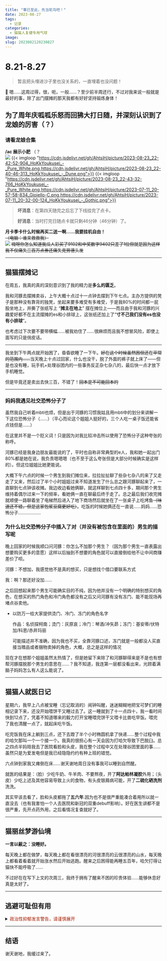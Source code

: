 ```yaml
---
title: "事已至此，先当鸵鸟吧！"
date: 2023-08-27
tags:
  - 记录
categories:
  - 猫猫人复健专用气球
image:
slug: 2023082120230827
---
```


# 8.21-8.27

> 暂且把头埋进沙子里也没关系的，一直埋着也没问题！
> 

<aside>
💨 嗯……这周过得，很，呃，一般……？至少前半周还行，不过对我来说一般就是最好的事，除了出门摆摊的那天我都有好好坚持锻炼身体！

</aside>

## 为了周年庆呱呱乐怒而回狒大打日随，并深刻认识到了龙娘的厉害（？）

### **请看龙娘合集**
**/ac 展示小肥** （？<br/>
![](https://cdn.jsdelivr.net/gh/AhtsiH/picture/2023-08-22_16-09-55-258_Gioiello-C.png)
{{< imgloop "https://cdn.jsdelivr.net/gh/AhtsiH/picture/2023-08-23_22-42-52-904_HoKkYoukusei_-_Pure_White.png,https://cdn.jsdelivr.net/gh/AhtsiH/picture/2023-08-23_22-40-46-313_HoKkYoukusei_-_Dune.png">}}
{{< imgloop "https://cdn.jsdelivr.net/gh/AhtsiH/picture/2023-08-23_22-43-32-766_HoKkYoukusei_-_Pure_White.png,https://cdn.jsdelivr.net/gh/AhtsiH/picture/2023-07-11_20-57-58-834_Gioiello-C.png,https://cdn.jsdelivr.net/gh/AhtsiH/picture/2023-07-11_20-32-00-124_HoKkYoukusei_-_Gothic.png">}} 


> **坏消息**：在第四天随完之后忘了下线挂完了点卡。
> 
> 
> **好消息**：当时打完日随点卡就只剩46分钟（46分钟）了。
> 

**月卡季卡什么时候再买二送一啊……我要挂机自由！**<br/>
~~（电脑：谁来救救我）~~<br/>
![](https://cdn.jsdelivr.net/gh/AhtsiH/picture/0a2dec5fad84c2ca.png)
~~嗨呀你怎么知道我瓜人彩买了9102和中奖数字9402只差了1位但就是因为这样我不仅痛失三百万点券还痛失克劳德头发~~

---

## 猫猫摆摊记

在周五，我真的真的深刻意识到了我的精力是**多么的匮乏**。

我和河豚去摆摊卖谷，上午大概十点过十一点钟去摆到下午七点。主办方提供的凳子是那种没有靠背的独凳，坐起来要多难受有多难受，于是我80%的时间都一屁股坐地上，并撕了张纸写上 “**摊主在地上**” 摆在摊位上——而且由于我和河豚的兴趣爱好都不在主流摆摊的es和小排球上，这张纸还加上了“**寸不己我们没有es也没有小排球**”。

也考虑过下次要不要带横幅……被我劝住了……很麻烦而且我不想冒风险，即使上面写的只是俏皮话。

---

我坐到下午两点就开始困了，昏昏欲睡了一下午。~~好在这个时候虽然困但还在平常的范围内……~~当天晚上十点过回家，什么也没干，脱了外面的裤子就上床了——但是也没有睡，玩手机+处理谷团内的一些事务反正杂七杂八的，最后快一点才放下手机睡觉。

但是毕竟还是卖出去快三百，不错了！~~回本是不可能回本的~~

---

### 妈妈我遇见社交恐怖分子了

虽然我自己听着mbti也烦，但是出于河豚的习惯我姑且用mbti中的划分来讲解一下这位恐怖分子（……）（平心而论这个姐姐人挺好的，三个人吃一桌子饭还能省点钱但是……）

在这里并不是一个贬义词！只是因为对我比较冲击所以使用了恐怖分子这种夸张的称呼。

河豚已经是我身边朋友最能说的了，平时也自称非常典型的e人，我和她一起出门80%都是她在说，我负责嗯嗯嗯（也不至于这么夸张但是大部分时候确实是这样的）。但这位姐姐比她更能说。

大概下午六点的时候一个男生到我们摊位来，拉拉扯扯聊了些杂七杂八的来了又走走了又来，然后过了半个小时姐姐过来不知道发生了什么总之跟河豚聊起来了，一直聊到七点钟该收摊。我边收边看她俩聊，就这样聊到七点四十多，期间那个男生维持着偶尔过来一下的频率，看她俩一直在聊最后终于走了。总之最后我们收完摊就顺便一路聊着坐了电梯然后进入了地下商场然后就坐在了一张桌子上吃烤鱼~~（味道还不错，但是这家包浆豆腐更好吃）~~。吃饭的时候她俩还在一直说……妈妈……恐怖分子………………

### 为什么社交恐怖分子中**插入了对（并没有被包含在里面的）男生的描写**呢

晚上回家的时候我顺口问河豚：你怎么不加那个男生？（因为那个男生一直表露出想要购买更多的意愿）这样以后抽到不想要的角色就可以直接倒给他不让中间商赚差价了呗。

河豚：不想加，我感觉他不是真的想买，只是想找个借口要联系方式

我：啊？那还好没加……

之后回想起来那个男生可能确实目的不纯，因为他并没有一个明确的特别想买的角色，在想买的热门角色和冷门角色都没有之后又问河豚有没有冻门、能不能现场再堵点谷卖他。

- 以防万一给大家提供烫门、冷门、冻门的角色名字
    
    作品：名侦探柯南；烫门：灰原哀；冷门：琴酒/冲矢昴；冻门：基安蒂/伏特加/科恩/赤井玛丽
    
    可能描述并不准确，因为我也不买，全靠河豚口述，冻门就是一般都没人买直接当赠品或者捆物卖掉的角色，大概，总之是这样的情况
    

现在才在想那个姐姐虽然太热情了，但是她留下来除了和河豚聊得来是不是也有想帮河豚摆脱那个男生的意思在……？我不知道，我连第一层都没看出来，光顾着满脑子妈妈怎么有人这么能说了。

---
## 猫猫人就医日记

星期六，我早上八点被宝睡（忘记取消的）闹钟叫醒，迷迷糊糊地把宝可梦们的睡相记录下来，还没开始喂饼干又睡过去了。这一睡就到了十一点四十，我一看时间快到12点了，凭着不知道哪来的毅力打开宝睡喂完饼干又喂卡比兽吃早饭。喂完了我也清醒一点了，就起床吃午饭。

吃完饭我在床上躺到三点，还下去蹬了半个小时椭圆机拿了快递……整个过程中我的哈欠那叫一个一个接一个。我真的很担心有一天会因为打哈欠导致下巴脱臼。总之四点半妈陪我去了医院看脸和头皮，我在整个过程中又在处理谷团里面的事……虽然只是为爱发电但是我已经隐隐约约有种上班的错觉。

六点钟到家我又瘫倒在床……谢天谢地周日没有事我可以睡到自然醒。

就医的结果是：（脸）少吃牛奶、牛羊肉、不要熬夜，开了**阿达帕林凝胶**外用；（头皮）少吃上述及其他容易导致上火的食物，有头皮银屑病可能，开了**二硫化硒洗剂**洗洗。

其实早该去看了，脸和头皮都拖了**五六年**.因为也不是很严重能凑合着用所以就一直没去（也有我害怕一个人去医院和新冠的双重debuff影响）。好在医生讲都不是很严重，先开点药外用，之后看情况复查就好了。


---

## 猫丽丝梦游仙境

**一言以蔽之：没睡好。**

每天晚上都在做梦，每天晚上都在看很漂亮的河很漂亮的云很漂亮的山水，每天晚上都看着看着就开始涨水然后开始逃跑。醒来之后困得能再睡五百年，哈欠打得让猫快不能呼吸了……

不过好在在写下上文的次周三，我终于拥有了醒来不困的珍贵体验……能够休息好真是太好了。

---
## 逃避可耻但有用

<details>
<summary><font color= #a61c00>政治性抑郁发言警告，请谨慎展开</font></summary>
总之24号左右又回到了去年下半年的那种绝望和无力的状态里，也不是说我有什么政见要发表，我只是觉得我不想看到那些宣传，我不想听、不想看、不想想。

在这种事情上妈妈反而比现实中认识的同龄人更像我的同温层……但眼睁睁地面对认识的人讲出那些话对我实在是一种反复冲击——每次看见她说这样的话，每次我都会在大脑里面过一遍她从前类似的发言……这怎么不能算是一种多重创伤呢。

出于自我保护的心理，我基本上不会确实地提到网上的敏感词汇，无论是在网上还是现实里。所以我也不会主动地找现实里认识的人去聊时事相关的话题……我不敢，我是一个很怯懦的人。哪怕隐晦地提起，也是在我经过一些事情之后，侧面认识到对方至少和我抱持着类似的想法，才敢在边边上擦过那么一词半句。

对我来说，至少对我的心理状态来说，不听不看不想才是最好的解决方法。
</details>

---

## 结语

谢天谢地，我缓过来了。